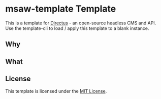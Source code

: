 # msaw-template Template

This is a template for [Directus](https://directus.io/) - an open-source headless CMS and API. Use the template-cli to load / apply this template to a blank instance.

## Why

## What

## License

This template is licensed under the [MIT License](https://opensource.org/licenses/MIT).
